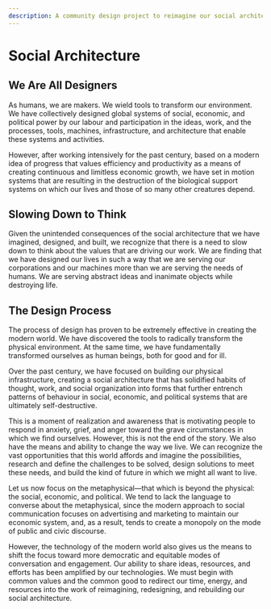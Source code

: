 ```yaml
---
description: A community design project to reimagine our social architecture.
---
```


# Social Architecture

## We Are All Designers

As humans, we are makers. We wield tools to transform our environment. We have collectively designed global systems of social, economic, and political power by our labour and participation in the ideas, work, and the processes, tools, machines, infrastructure, and architecture that enable these systems and activities.

However, after working intensively for the past century, based on a modern idea of progress that values efficiency and productivity as a means of creating continuous and limitless economic growth, we have set in motion systems that are resulting in the destruction of the biological support systems on which our lives and those of so many other creatures depend.

## Slowing Down to Think

Given the unintended consequences of the social architecture that we have imagined, designed, and built, we recognize that there is a need to slow down to think about the values that are driving our work. We are finding that we have designed our lives in such a way that we are serving our corporations and our machines more than we are serving the needs of humans. We are serving abstract ideas and inanimate objects while destroying life.

## The Design Process

The process of design has proven to be extremely effective in creating the modern world. We have discovered the tools to radically transform the physical environment. At the same time, we have fundamentally transformed ourselves as human beings, both for good and for ill.

Over the past century, we have focused on building our physical infrastructure, creating a social architecture that has solidified habits of thought, work, and social organization into forms that further entrench patterns of behaviour in social, economic, and political systems that are ultimately self-destructive.

This is a moment of realization and awareness that is motivating people to respond in anxiety, grief, and anger toward the grave circumstances in which we find ourselves. However, this is not the end of the story. We also have the means and ability to change the way we live. We can recognize the vast opportunities that this world affords and imagine the possibilities, research and define the challenges to be solved, design solutions to meet these needs, and build the kind of future in which we might all want to live.

Let us now focus on the metaphysical—that which is beyond the physical: the social, economic, and political. We tend to lack the language to converse about the metaphysical, since the modern approach to social communication focuses on advertising and marketing to maintain our economic system, and, as a result, tends to create a monopoly on the mode of public and civic discourse.

However, the technology of the modern world also gives us the means to shift the focus toward more democratic and equitable modes of conversation and engagement. Our ability to share ideas, resources, and efforts has been amplified by our technologies. We must begin with common values and the common good to redirect our time, energy, and resources into the work of reimagining, redesigning, and rebuilding our social architecture.
